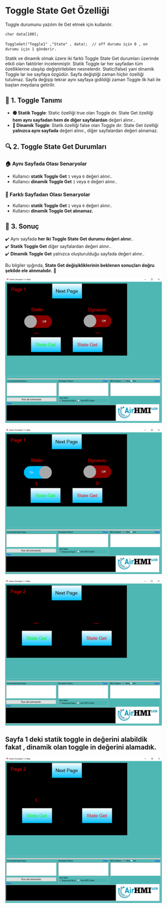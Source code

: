 # Toggle State Get Özelliği

Toggle durumunu yazılım ile Get etmek için kullanılır.

```
char data[100];

ToggleGet("Toggle1" ,"State" , data);  // off durumu için 0 , on durumu için 1 gönderir.
```

Statik ve dinamik olmak üzere iki farklı Toggle State Get durumları üzerinde etkili olan faktörler incelenmiştir.
Statik Toggle lar her sayfadan tüm özelliklerine ulaşılıp değiştirilebilen nesnelerdir. Static(false) yani dinamik Toggle lar ise sayfaya özgüdür.
Sayfa değiştiği zaman hiçbir özelliği tutulmaz. Sayfa değişip tekrar aynı sayfaya gidildiği zaman Toggle ilk hali ile baştan meydana getirilir. 

## 📌 1. Toggle Tanımı
- **🟢 Statik Toggle**: Static özelliği true olan Toggle dır. State Get  özelliği **hem aynı sayfadan hem de diğer sayfalardan** değeri alınır..
- **🔵 Dinamik Toggle**: Statik özelliği false olan Toggle dır. State Get  özelliği **yalnızca aynı sayfada** değeri alınır., diğer sayfalardan değeri alınamaz.

## 🔍 2. Toggle State Get Durumları
### 🏠 Aynı Sayfada Olası Senaryolar
- Kullanıcı **statik Toggle Get** `1` veya `0` değeri alınır..
- Kullanıcı **dinamik Toggle Get** `1` veya `0` değeri alınır..

### 🔄 Farklı Sayfadan Olası Senaryolar
- Kullanıcı **statik Toggle Get** `1` veya `0` değeri alınır..
- Kullanıcı **dinamik Toggle Get alınamaz.**

## 🎯 3. Sonuç
✔️ Aynı sayfada **her iki Toggle State Get durumu değeri alınır.**.  
✔️ **Statik Toggle Get** diğer sayfalardan değeri alınır..  
✔️ **Dinamik Toggle Get** yalnızca oluşturulduğu sayfada değeri alınır..  

Bu bilgiler ışığında, **State Get değişikliklerinin beklenen sonuçları doğru şekilde ele alınmalıdır.** 🚀

![Açıklama Metni](1.png)

![Açıklama Metni](2.png)

![Açıklama Metni](3.png)

## Sayfa 1 deki statik toggle in değerini alabildik fakat , dinamik olan toggle in değerini alamadık.

![Açıklama Metni](4.png)


